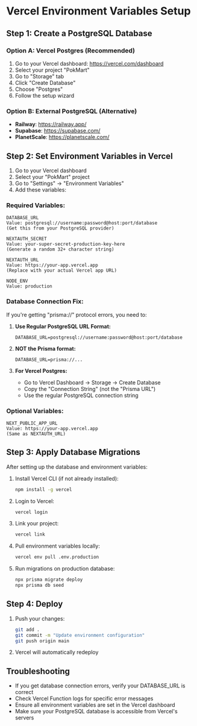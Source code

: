 # Vercel Environment Variables Setup

## Step 1: Create a PostgreSQL Database

### Option A: Vercel Postgres (Recommended)
1. Go to your Vercel dashboard: https://vercel.com/dashboard
2. Select your project "PokMart"
3. Go to "Storage" tab
4. Click "Create Database"
5. Choose "Postgres"
6. Follow the setup wizard

### Option B: External PostgreSQL (Alternative)
- **Railway**: https://railway.app/
- **Supabase**: https://supabase.com/
- **PlanetScale**: https://planetscale.com/

## Step 2: Set Environment Variables in Vercel

1. Go to your Vercel dashboard
2. Select your "PokMart" project
3. Go to "Settings" → "Environment Variables"
4. Add these variables:

### Required Variables:
```
DATABASE_URL
Value: postgresql://username:password@host:port/database
(Get this from your PostgreSQL provider)

NEXTAUTH_SECRET
Value: your-super-secret-production-key-here
(Generate a random 32+ character string)

NEXTAUTH_URL
Value: https://your-app.vercel.app
(Replace with your actual Vercel app URL)

NODE_ENV
Value: production
```

### Database Connection Fix:
If you're getting "prisma://" protocol errors, you need to:

1. **Use Regular PostgreSQL URL Format:**
   ```
   DATABASE_URL=postgresql://username:password@host:port/database
   ```
   
2. **NOT the Prisma format:**
   ```
   DATABASE_URL=prisma://...
   ```

3. **For Vercel Postgres:**
   - Go to Vercel Dashboard → Storage → Create Database
   - Copy the "Connection String" (not the "Prisma URL")
   - Use the regular PostgreSQL connection string

### Optional Variables:
```
NEXT_PUBLIC_APP_URL
Value: https://your-app.vercel.app
(Same as NEXTAUTH_URL)
```

## Step 3: Apply Database Migrations

After setting up the database and environment variables:

1. Install Vercel CLI (if not already installed):
   ```bash
   npm install -g vercel
   ```

2. Login to Vercel:
   ```bash
   vercel login
   ```

3. Link your project:
   ```bash
   vercel link
   ```

4. Pull environment variables locally:
   ```bash
   vercel env pull .env.production
   ```

5. Run migrations on production database:
   ```bash
   npx prisma migrate deploy
   npx prisma db seed
   ```

## Step 4: Deploy

1. Push your changes:
   ```bash
   git add .
   git commit -m "Update environment configuration"
   git push origin main
   ```

2. Vercel will automatically redeploy

## Troubleshooting

- If you get database connection errors, verify your DATABASE_URL is correct
- Check Vercel Function logs for specific error messages
- Ensure all environment variables are set in the Vercel dashboard
- Make sure your PostgreSQL database is accessible from Vercel's servers
